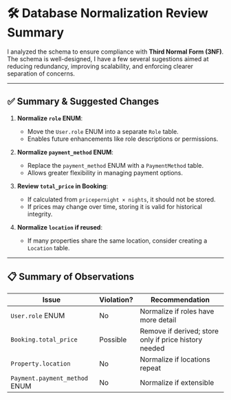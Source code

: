 # 🛠️ Database Normalization Review Summary

I analyzed the schema to ensure compliance with **Third Normal Form (3NF)**. The schema is well-designed, I have a few several sugestions aimed at reducing redundancy, improving scalability, and enforcing clearer separation of concerns.

---

## ✅ Summary & Suggested Changes

1. **Normalize `role` ENUM**:
   - Move the `User.role` ENUM into a separate `Role` table.
   - Enables future enhancements like role descriptions or permissions.

2. **Normalize `payment_method` ENUM**:
   - Replace the `payment_method` ENUM with a `PaymentMethod` table.
   - Allows greater flexibility in managing payment options.

3. **Review `total_price` in Booking**:
   - If calculated from `pricepernight × nights`, it should not be stored.
   - If prices may change over time, storing it is valid for historical integrity.

4. **Normalize `location` if reused**:
   - If many properties share the same location, consider creating a `Location` table.

---

## 📋 Summary of Observations

| Issue                         | Violation? | Recommendation                                   |
|------------------------------|------------|--------------------------------------------------|
| `User.role` ENUM             | No         | Normalize if roles have more detail             |
| `Booking.total_price`        | Possible   | Remove if derived; store only if price history needed |
| `Property.location`          | No         | Normalize if locations repeat                   |
| `Payment.payment_method` ENUM| No         | Normalize if extensible                         |
